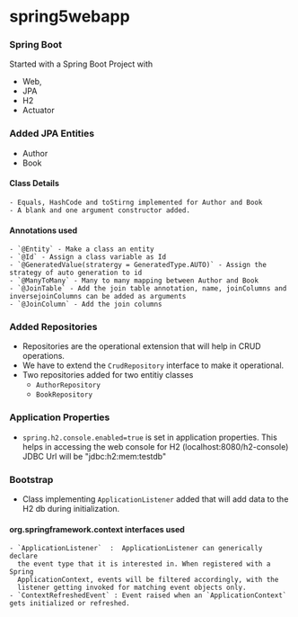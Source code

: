 # spring5webapp 

### Spring Boot 
  Started with a Spring Boot Project with 
  - Web, 
  - JPA
  - H2
  - Actuator

### Added JPA Entities
  - Author
  - Book

  #### Class Details
    - Equals, HashCode and toStirng implemented for Author and Book
    - A blank and one argument constructor added.
    
  #### Annotations used
    - `@Entity` - Make a class an entity
    - `@Id` - Assign a class variable as Id
    - `@GeneratedValue(stratergy = GeneratedType.AUTO)` - Assign the strategy of auto generation to id
    - `@ManyToMany` - Many to many mapping between Author and Book 
    - `@JoinTable` - Add the join table annotation, name, joinColumns and inversejoinColumns can be added as arguments
    - `@JoinColumn` - Add the join columns

### Added Repositories
  - Repositories are the operational extension that will help in CRUD operations.
  - We have to extend the `CrudRepository` interface to make it operational.
  - Two repositories added for two entitiy classes
    - `AuthorRepository`
    - `BookRepository`

### Application Properties
  - `spring.h2.console.enabled=true` is set in application properties. 
    This helps in accessing the web console for H2 (localhost:8080/h2-console)
    JDBC Url will be "jdbc:h2:mem:testdb"

### Bootstrap 
  - Class implementing `ApplicationListener` added that will add data to the H2 db during initialization.
  
  #### org.springframework.context interfaces used
    - `ApplicationListener`  :  ApplicationListener can generically declare
      the event type that it is interested in. When registered with a Spring
      ApplicationContext, events will be filtered accordingly, with the
      listener getting invoked for matching event objects only.
    - `ContextRefreshedEvent` : Event raised when an `ApplicationContext` gets initialized or refreshed. 
